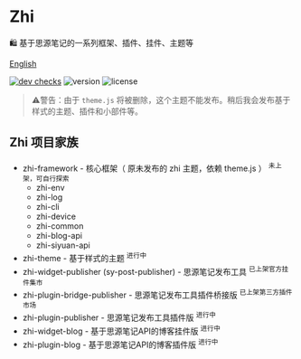 # Zhi

🛍️ 基于思源笔记的一系列框架、插件、挂件、主题等

[English](README.md)

[![dev checks](https://img.shields.io/github/checks-status/terwer/zhi/dev?label=build)](https://github.com/terwer/zhi/tree/dev)
![version](https://img.shields.io/github/release/terwer/zhi.svg?style=flat-square)
![license](https://img.shields.io/badge/license-GPL-blue.svg?style=popout-square)

> ⚠️警告：由于 `theme.js` 将被删除，这个主题不能发布。稍后我会发布基于样式的主题、插件和小部件等。

## Zhi 项目家族

- zhi-framework - 核心框架（ 原未发布的 zhi 主题，依赖 theme.js ） <sup>未上架，可自行探索</sup>
  - zhi-env
  - zhi-log
  - zhi-cli
  - zhi-device
  - zhi-common
  - zhi-blog-api
  - zhi-siyuan-api
- zhi-theme - 基于样式的主题 <sup>进行中</sup>
- zhi-widget-publisher (sy-post-publisher) - 思源笔记发布工具 <sup>已上架官方挂件集市</sup>
- zhi-plugin-bridge-publisher - 思源笔记发布工具插件桥接版 <sup>已上架第三方插件市场</sup>
- zhi-plugin-publisher - 思源笔记发布工具插件版 <sup>进行中</sup>
- zhi-widget-blog - 基于思源笔记API的博客挂件版 <sup>进行中</sup>
- zhi-plugin-blog - 基于思源笔记API的博客插件版 <sup>进行中</sup>
